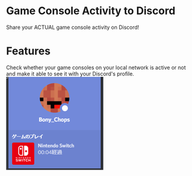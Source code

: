 # Game Console Activity to Discord
Share your ACTUAL game console activity on Discord!
# Features
Check whether your game consoles on your local network is active or not and make it able to see it with your Discord's profile.
![エビフライトライアングル](profile.png "サンプル")